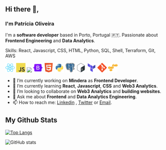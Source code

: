 ## Hi there 👋,  
### I'm Patrícia Oliveira
I'm a **software developer** based in Porto, Portugal 🇵🇹. 
Passionate about **Frontend Engineering** and **Data Analytics**.

Skills: React, Javascript, CSS, HTML, Python, SQL, Shell, Terraform, Git, AWS

<img src = 'https://github.com/devicons/devicon/blob/master/icons/react/react-original.svg' width='30'/>
<img src = 'https://github.com/devicons/devicon/blob/master/icons/javascript/javascript-original.svg' width='30'/>
<img src = 'https://github.com/devicons/devicon/tree/master/icons/css3' width='30'/>
<img src = 'https://github.com/devicons/devicon/blob/master/icons/bootstrap/bootstrap-original.svg' width='30'/>
<img src = 'https://github.com/devicons/devicon/blob/master/icons/html5/html5-original.svg' width='30'/>
<img src = 'https://github.com/devicons/devicon/blob/master/icons/python/python-original.svg' width='30'/>
<img src = 'https://github.com/devicons/devicon/blob/master/icons/postgresql/postgresql-original.svg' width='30'/>
<img src = 'https://github.com/devicons/devicon/blob/master/icons/bash/bash-original.svg' width='30'/>
<img src = 'https://github.com/devicons/devicon/blob/master/icons/terraform/terraform-original.svg' width='30'/>
<img src = 'https://github.com/devicons/devicon/blob/master/icons/git/git-original.svg' width='30'/>
<img src = 'https://github.com/devicons/devicon/blob/master/icons/amazonwebservices/amazonwebservices-original.svg' width='30'/>











- 🔭 I’m currently working on **Mindera** as **Frontend Developer**. 
- 🌱 I’m currently learning **React**, **Javascript**, **CSS** and **Web3 Analytics**.
- 👯 I’m looking to collaborate on **Web3 Analytics** and **building websites**.
- 💬 Ask me about **Frontend** and **Data Analytics Engineering**. 
- 📫 How to reach me: [Linkedin](www.linkedin.com/in/ana-patr%C3%ADcia-oliveira) , [Twitter](https://twitter.com/AnaPatrciaOliv5) or [Email](patriciia.mota@gmail.com). 


## My Github Stats

[![Top Langs](https://github-readme-stats.vercel.app/api/top-langs/?username=https://github.com/paty-oliveira)](https://github.com/anuraghazra/github-readme-stats)

![GitHub stats](https://github-readme-stats.vercel.app/api?username=https://github.com/paty-oliveira&show_icons=true)  
